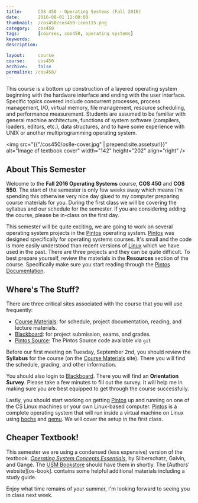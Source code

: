 ```yaml
---
title:      COS 450 - Operating Systems (Fall 2016)
date:       2016-08-01 12:00:00
thumbnail:  /cos450/cos450-icon115.png
category:   cos450
tags:       [courses, cos450, operating systems]
keywords:
description:

layout:     course
course:     cos450
archive:	false
permalink: /cos450/
---
```

This course is a bottom up construction of a layered operating system
beginning with the hardware interface and ending with the user
interface. Specific topics covered include concurrent processes, process
management, I/O, virtual memory, file management, resource scheduling,
and performance measurement. Students are assumed to be familiar with
general machine architecture, functions of system software (compilers,
loaders, editors, etc.), data structures, and to have some experience
with UNIX or another multiprogramming operating system.


<img src="{{"/cos450/os8e-cover.jpg" | prepend:site.assetsurl}}" alt="Image of
textbook cover" width="142" height="202" align="right" />

## About This Semester

Welcome to the <strong>Fall 2016 Operating Systems</strong> course,
<strong>COS 450</strong> and <strong>COS 550</strong>. The start of the
semester is only few weeks away which means I'm spending this otherwise
very nice day glued to my computer preparing course materials for you.
During the first class we will be covering the syllabus and our schedule
for the semester. If you are considering adding the course, please be
in-class on the first day.

This semester will be quite exciting, we are going to work on several
operating system projects in the [Pintos][pintos] operating system.
[Pintos][pintos] was designed
specifically for operating systems courses. It's small and the code is
more easily understood than recent versions of [Linux][linux] which we have used in the past.
There are three projects and they can be quite difficult. To best
prepare yourself, review the materials in the <strong>Resources</strong>
section of the course. Specifically make sure you start reading through
the [Pintos Documentation][pintos-docs].

## Where's The Stuff?

There are three critical sites associated with the course that you will
use frequently:

* [Course Materials][course-site]: for schedule, project documentation, reading, and lecture materials.
* [Blackboard][usm-blackboard]: for project submission, exams, and grades.
* [Pintos Source][pintos]: The Pintos Source code available via `git`

Before our first meeting on Tuesday, September 2nd, you should review
the <strong>Syllabus</strong> for the course (on the 
[Course Materials][course-site] site). There you will
find the schedule, grading, and other information. 

You should also login to [Blackboard][usm-blackboard]. There you
will find an <strong>Orientation Survey</strong>. Please take a few
minutes to fill out the survey. It will help me in making sure you are
best equipped to get through the course successfully.

Lastly, you should start working on getting [Pintos][pintos] up and running
on one of the CS Linux machines or your own Linux-based computer. [Pintos][pintos]
is a complete operating system that will run inside a virtual machine on Linux using
[bochs][bochs] and [qemu][qemu]. We will cover the setup in the first class.

## Cheaper Textbook!

This semester we are using a condensed (less expensive) version of the
textbook. <em>[Operating System Concepts Essentials][osbook]</em>, 
by Silberschatz, Galvin, and Gange. The [USM Bookstore][usm-bookstore]
should have them in shortly. The [Authors' website][os-book].
contains some helpful additional materials including a study guide.

Enjoy what time remains of your summer, I'm looking forward to seeing
you in class next week.

  [course-site]: https://drive.google.com/folderview?id=0B-dNF1GpqqFhWkxqNHBEUXkxZ00&usp=sharing
  [pintos]: http://pintos-os.org
  [pintos-docs]: https://ba67fe28c21164a5e01c3b3e6622156135899af2.googledrive.com/host/0B-dNF1GpqqFhdHoyaUNzN0xpQk0/
  [linux]: http://kernel.org
  [osbook]: http://codex.cs.yale.edu/avi/os-book/OS8/os8e/index.html
  [usm-bookstore]: http://usm.maine.edu/books
  [usm-blackboard]: http://bb.courses.maine.edu
  [bochs]: http://bochs.sourceforge.net
  [qemu]: http://qemu.org
  [ubuntu]: http://ubuntu.org